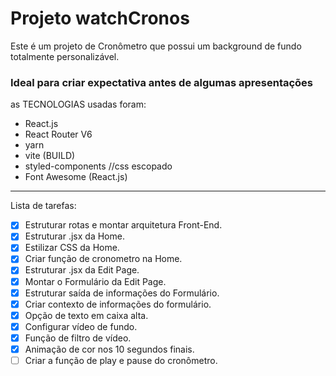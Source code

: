 # Projeto watchCronos

Este é um projeto de Cronômetro que possui um background de fundo totalmente personalizável. 

### Ideal para criar expectativa antes de algumas apresentações

as TECNOLOGIAS usadas foram:

* React.js
* React Router V6
* yarn
* vite (BUILD)
* styled-components //css escopado
* Font Awesome (React.js)

--------------------------------------------------------------
Lista de tarefas:
- [x] Estruturar rotas e montar arquitetura Front-End.
- [x] Estruturar .jsx da Home.
- [x] Estilizar CSS da Home.
- [x] Criar função de cronometro na Home.
- [x] Estruturar .jsx da Edit Page.
- [x] Montar o Formulário da Edit Page.
- [x] Estruturar saída de informações do Formulário.
- [x] Criar contexto de informações do formulário.
- [x] Opção de texto em caixa alta.
- [x] Configurar vídeo de fundo.
- [x] Função de filtro de vídeo.
- [x] Animação de cor nos 10 segundos finais.
- [ ] Criar a função de play e pause do cronômetro.
